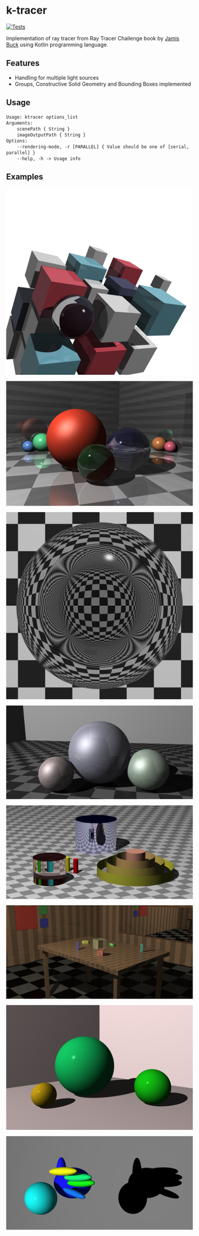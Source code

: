# k-tracer

[![Tests](https://github.com/przemo199/k-tracer/actions/workflows/tests.yaml/badge.svg)](https://github.com/przemo199/k-tracer/actions/workflows/tests.yaml)

Implementation of ray tracer from Ray Tracer Challenge book by [Jamis Buck](mailto:jamis@jamisbuck.org) using Kotlin programming language.

## Features

- Handling for multiple light sources
- Groups, Constructive Solid Geometry and Bounding Boxes implemented

## Usage

```
Usage: ktracer options_list
Arguments:
    scenePath { String }
    imageOutputPath { String }
Options:
    --rendering-mode, -r [PARALLEL] { Value should be one of [serial, parallel] }
    --help, -h -> Usage info
```

## Examples

![](./rendered_images/cover.png)

![](./rendered_images/reflect_refract.png)

![](./rendered_images/refraction.png)

![](./rendered_images/metal.png)

![](./rendered_images/cylinders.png)

![](./rendered_images/table.png)

![](./rendered_images/three_sphere_scene.png)

![](./rendered_images/shadow_puppets.png)
